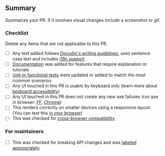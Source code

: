 ## Summary

Summarize your PR. If it involves visual changes include a screenshot or gif.

### Checklist

Delete any items that are not applicable to this PR.

- [ ] Any text added follows [Docudio's writing guidelines](https://docudio.github.io/eui/#/guidelines/writing), uses sentence case text and includes [i18n support](https://github.com/docudio/docudio/blob/master/packages/kbn-i18n/README.md)
- [ ] [Documentation](https://www.docudio.com/guide/en/docudio/master/development-documentation.html) was added for features that require explanation or tutorials
- [ ] [Unit or functional tests](https://www.docudio.com/guide/en/docudio/master/development-tests.html) were updated or added to match the most common scenarios
- [ ] Any UI touched in this PR is usable by keyboard only (learn more about [keyboard accessibility](https://webaim.org/techniques/keyboard/))
- [ ] Any UI touched in this PR does not create any new axe failures (run axe in browser: [FF](https://addons.mozilla.org/en-US/firefox/addon/axe-devtools/), [Chrome](https://chrome.google.com/webstore/detail/axe-web-accessibility-tes/lhdoppojpmngadmnindnejefpokejbdd?hl=en-US))
- [ ] This renders correctly on smaller devices using a responsive layout. (You can test this [in your browser](https://www.browserstack.com/guide/responsive-testing-on-local-server))
- [ ] This was checked for [cross-browser compatibility](https://www.docudio.com/support/matrix#matrix_browsers)

### For maintainers

- [ ] This was checked for breaking API changes and was [labeled appropriately](https://www.docudio.com/guide/en/docudio/master/contributing.html#docudio-release-notes-process)

